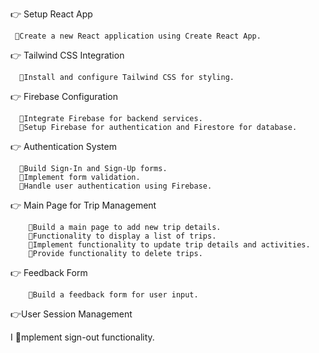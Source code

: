 👉 Setup React App

     🎯Create a new React application using Create React App.

👉 Tailwind CSS Integration

      🎯Install and configure Tailwind CSS for styling.

👉 Firebase Configuration

      🎯Integrate Firebase for backend services.
      🎯Setup Firebase for authentication and Firestore for database.

👉 Authentication System

      🎯Build Sign-In and Sign-Up forms.
      🎯Implement form validation.
      🎯Handle user authentication using Firebase.

👉 Main Page for Trip Management

        🎯Build a main page to add new trip details.
        🎯Functionality to display a list of trips.
        🎯Implement functionality to update trip details and activities.
        🎯Provide functionality to delete trips.

👉 Feedback Form

        🎯Build a feedback form for user input.
        
👉User Session Management

I       🎯mplement sign-out functionality.
